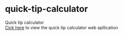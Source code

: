 # quick-tip-calculator
Quick tip calculator<br>
[Cick here](https://www.quicktipcalculator.ml) to view the quick tip calculator web apllication
